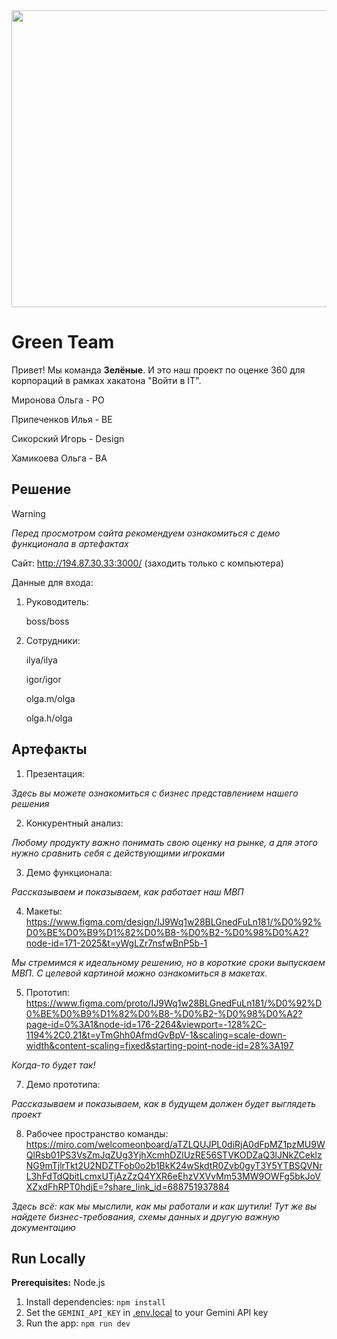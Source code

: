 <div align="center">
<img width="1200" height="475" alt="GHBanner" src="https://github.com/user-attachments/assets/0aa67016-6eaf-458a-adb2-6e31a0763ed6" />
</div>

# Green Team

Привет! Мы команда **Зелёные**. И это наш проект по оценке 360 для корпораций в рамках хакатона "Войти в IT".

Миронова Ольга - PO

Припеченков Илья - BE

Сикорский Игорь -  Design

Хамикоева Ольга - BA

## Решение

> [!WARNING]
> _Перед просмотром сайта рекомендуем ознакомиться с демо функционала в артефактах_

Сайт: http://194.87.30.33:3000/ (заходить только с компьютера)

Данные для входа: 

1. Руководитель:

   boss/boss

2. Сотрудники:

   ilya/ilya

   igor/igor

   olga.m/olga

   olga.h/olga

## Артефакты
1. Презентация:

_Здесь вы можете ознакомиться с бизнес представлением нашего решения_

2. Конкурентный анализ:

_Любому продукту важно понимать свою оценку на рынке, а для этого нужно сравнить себя с действующими игроками_

3. Демо функционала:

_Рассказываем и показываем, как работает наш МВП_

4. Макеты: https://www.figma.com/design/IJ9Wq1w28BLGnedFuLn181/%D0%92%D0%BE%D0%B9%D1%82%D0%B8-%D0%B2-%D0%98%D0%A2?node-id=171-2025&t=yWgLZr7nsfwBnP5b-1

_Мы стремимся к идеальному решению, но в короткие сроки выпускаем МВП. С целевой картиной можно ознакомиться в макетах._

5. Прототип: https://www.figma.com/proto/IJ9Wq1w28BLGnedFuLn181/%D0%92%D0%BE%D0%B9%D1%82%D0%B8-%D0%B2-%D0%98%D0%A2?page-id=0%3A1&node-id=176-2264&viewport=-128%2C-1194%2C0.21&t=yTmGhh0AfmdGvBpV-1&scaling=scale-down-width&content-scaling=fixed&starting-point-node-id=28%3A197

_Когда-то будет так!_

7. Демо прототипа:

_Рассказываем и показываем, как в будущем должен будет выглядеть проект_

8. Рабочее пространство команды: https://miro.com/welcomeonboard/aTZLQUJPL0diRjA0dFpMZ1pzMU9WQlRsb01PS3VsZmJqZUg3YjhXcmhDZlUzRE56STVKODZaQ3lJNkZCeklzNG9mTjlrTkt2U2NDZTFob0o2b1BkK24wSkdtR0Zvb0gyT3Y5YTBSQVNrL3hFdTdQbitLcmxUTjAzZzQ4YXR6eEhzVXVvMm53MW9OWFg5bkJoVXZxdFhRPT0hdjE=?share_link_id=688751937884

_Здесь всё: как мы мыслили, как мы работали и как шутили! Тут же вы найдете бизнес-требования, схемы данных и другую важную документацию_

## Run Locally

**Prerequisites:**  Node.js


1. Install dependencies:
   `npm install`
2. Set the `GEMINI_API_KEY` in [.env.local](.env.local) to your Gemini API key
3. Run the app:
   `npm run dev`
